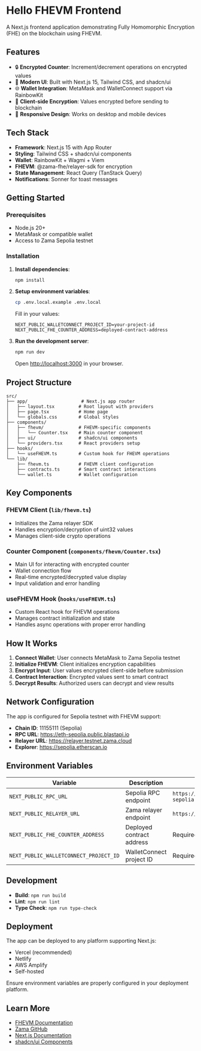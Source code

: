 # Hello FHEVM Frontend

A Next.js frontend application demonstrating Fully Homomorphic Encryption (FHE) on the blockchain using FHEVM.

## Features

- 🔒 **Encrypted Counter**: Increment/decrement operations on encrypted values
- 🎨 **Modern UI**: Built with Next.js 15, Tailwind CSS, and shadcn/ui
- 🌐 **Wallet Integration**: MetaMask and WalletConnect support via RainbowKit
- 🔐 **Client-side Encryption**: Values encrypted before sending to blockchain
- 📱 **Responsive Design**: Works on desktop and mobile devices

## Tech Stack

- **Framework**: Next.js 15 with App Router
- **Styling**: Tailwind CSS + shadcn/ui components
- **Wallet**: RainbowKit + Wagmi + Viem
- **FHEVM**: @zama-fhe/relayer-sdk for encryption
- **State Management**: React Query (TanStack Query)
- **Notifications**: Sonner for toast messages

## Getting Started

### Prerequisites

- Node.js 20+
- MetaMask or compatible wallet
- Access to Zama Sepolia testnet

### Installation

1. **Install dependencies**:
   ```bash
   npm install
   ```

2. **Setup environment variables**:
   ```bash
   cp .env.local.example .env.local
   ```

   Fill in your values:
   ```env
   NEXT_PUBLIC_WALLETCONNECT_PROJECT_ID=your-project-id
   NEXT_PUBLIC_FHE_COUNTER_ADDRESS=deployed-contract-address
   ```

3. **Run the development server**:
   ```bash
   npm run dev
   ```

   Open [http://localhost:3000](http://localhost:3000) in your browser.

## Project Structure

```
src/
├── app/                    # Next.js app router
│   ├── layout.tsx         # Root layout with providers
│   ├── page.tsx           # Home page
│   └── globals.css        # Global styles
├── components/
│   ├── fhevm/             # FHEVM-specific components
│   │   └── Counter.tsx    # Main counter component
│   ├── ui/                # shadcn/ui components
│   └── providers.tsx      # React providers setup
├── hooks/
│   └── useFHEVM.ts        # Custom hook for FHEVM operations
└── lib/
    ├── fhevm.ts           # FHEVM client configuration
    ├── contracts.ts       # Smart contract interactions
    └── wallet.ts          # Wallet configuration
```

## Key Components

### FHEVM Client (`lib/fhevm.ts`)
- Initializes the Zama relayer SDK
- Handles encryption/decryption of uint32 values
- Manages client-side crypto operations

### Counter Component (`components/fhevm/Counter.tsx`)
- Main UI for interacting with encrypted counter
- Wallet connection flow
- Real-time encrypted/decrypted value display
- Input validation and error handling

### useFHEVM Hook (`hooks/useFHEVM.ts`)
- Custom React hook for FHEVM operations
- Manages contract initialization and state
- Handles async operations with proper error handling

## How It Works

1. **Connect Wallet**: User connects MetaMask to Zama Sepolia testnet
2. **Initialize FHEVM**: Client initializes encryption capabilities
3. **Encrypt Input**: User values encrypted client-side before submission
4. **Contract Interaction**: Encrypted values sent to smart contract
5. **Decrypt Results**: Authorized users can decrypt and view results

## Network Configuration

The app is configured for Sepolia testnet with FHEVM support:
- **Chain ID**: 11155111 (Sepolia)
- **RPC URL**: https://eth-sepolia.public.blastapi.io
- **Relayer URL**: https://relayer.testnet.zama.cloud
- **Explorer**: https://sepolia.etherscan.io

## Environment Variables

| Variable | Description | Default |
|----------|-------------|---------|
| `NEXT_PUBLIC_RPC_URL` | Sepolia RPC endpoint | `https://eth-sepolia.public.blastapi.io` |
| `NEXT_PUBLIC_RELAYER_URL` | Zama relayer endpoint | `https://relayer.testnet.zama.cloud` |
| `NEXT_PUBLIC_FHE_COUNTER_ADDRESS` | Deployed contract address | Required for production |
| `NEXT_PUBLIC_WALLETCONNECT_PROJECT_ID` | WalletConnect project ID | Required for wallet support |

## Development

- **Build**: `npm run build`
- **Lint**: `npm run lint`
- **Type Check**: `npm run type-check`

## Deployment

The app can be deployed to any platform supporting Next.js:
- Vercel (recommended)
- Netlify
- AWS Amplify
- Self-hosted

Ensure environment variables are properly configured in your deployment platform.

## Learn More

- [FHEVM Documentation](https://docs.zama.ai/fhevm)
- [Zama GitHub](https://github.com/zama-ai/fhevm)
- [Next.js Documentation](https://nextjs.org/docs)
- [shadcn/ui Components](https://ui.shadcn.com)
